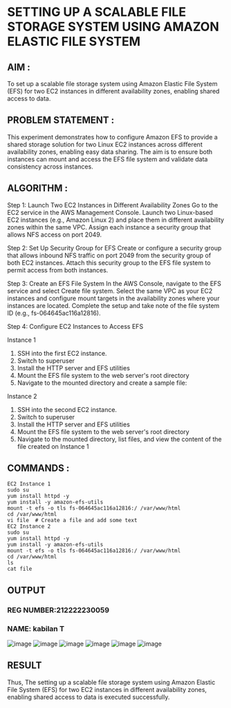 # SETTING UP A SCALABLE FILE STORAGE SYSTEM USING AMAZON ELASTIC FILE SYSTEM
## AIM :
To set up a scalable file storage system using Amazon Elastic File System (EFS) for two EC2 instances in different availability zones, enabling shared access to data.

## PROBLEM STATEMENT :
This experiment demonstrates how to configure Amazon EFS to provide a shared storage solution for two Linux EC2 instances across different availability zones, enabling easy data sharing. The aim is to ensure both instances can mount and access the EFS file system and validate data consistency across instances.

## ALGORITHM :
Step 1: Launch Two EC2 Instances in Different Availability Zones
Go to the EC2 service in the AWS Management Console.
Launch two Linux-based EC2 instances (e.g., Amazon Linux 2) and place them in different availability zones within the same VPC.
Assign each instance a security group that allows NFS access on port 2049.

Step 2: Set Up Security Group for EFS
Create or configure a security group that allows inbound NFS traffic on port 2049 from the security group of both EC2 instances.
Attach this security group to the EFS file system to permit access from both instances.

Step 3: Create an EFS File System
In the AWS Console, navigate to the EFS service and select Create file system.
Select the same VPC as your EC2 instances and configure mount targets in the availability zones where your instances are located.
Complete the setup and take note of the file system ID (e.g., fs-064645ac116a12816).

Step 4: Configure EC2 Instances to Access EFS

Instance 1
1. SSH into the first EC2 instance.
2. Switch to superuser
3. Install the HTTP server and EFS utilities
4. Mount the EFS file system to the web server's root directory
5. Navigate to the mounted directory and create a sample file:

Instance 2
1. SSH into the second EC2 instance.
2. Switch to superuser
3. Install the HTTP server and EFS utilities
4. Mount the EFS file system to the web server's root directory
5. Navigate to the mounted directory, list files, and view the content of the file created on Instance 1

## COMMANDS :
```
EC2 Instance 1
sudo su
yum install httpd -y
yum install -y amazon-efs-utils
mount -t efs -o tls fs-064645ac116a12816:/ /var/www/html
cd /var/www/html
vi file  # Create a file and add some text
EC2 Instance 2
sudo su
yum install httpd -y
yum install -y amazon-efs-utils
mount -t efs -o tls fs-064645ac116a12816:/ /var/www/html
cd /var/www/html
ls
cat file  
```

## OUTPUT
### REG NUMBER:212222230059
### NAME: kabilan T
![image](https://github.com/user-attachments/assets/e04f0247-53fd-42ea-afd6-9b5bfe24f1ad)
![image](https://github.com/user-attachments/assets/783dfc4c-bef8-4b7a-b699-81d8b4c10ec8)
![image](https://github.com/user-attachments/assets/822f14c1-aeeb-4387-9ea7-c922d08772f7)
![image](https://github.com/user-attachments/assets/15093928-625f-47e0-a52b-618a3a901eb5)
![image](https://github.com/user-attachments/assets/881e82ec-2e49-426f-984f-596e054b5f09)
![image](https://github.com/user-attachments/assets/c0638851-b8c1-43c9-b042-7038cd6d0f95)


## RESULT
Thus, The setting up a scalable file storage system using Amazon Elastic File System (EFS) for two EC2 instances in different availability zones, enabling shared access to data is executed successfully.
 

  


